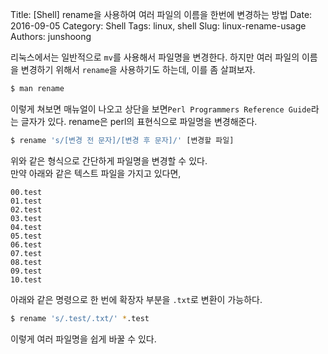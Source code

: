 Title: [Shell] rename을 사용하여 여러 파일의 이름을 한번에 변경하는 방법
Date: 2016-09-05
Category: Shell
Tags: linux, shell
Slug: linux-rename-usage
Authors: junshoong

리눅스에서는 일반적으로 `mv`를 사용해서 파일명을 변경한다. 하지만 여러 파일의 이름을 변경하기 위해서 `rename`을 사용하기도 하는데, 이를 좀 살펴보자.

```bash
$ man rename
```

이렇게 쳐보면 매뉴얼이 나오고 상단을 보면`Perl Programmers Reference Guide`라는 글자가 있다. rename은 perl의 표현식으로 파일명을 변경해준다.

```bash
$ rename 's/[변경 전 문자]/[변경 후 문자]/' [변경할 파일]
```

위와 같은 형식으로 간단하게 파일명을 변경할 수 있다.  
만약 아래와 같은 텍스트 파일을 가지고 있다면,

```
00.test
01.test  
02.test  
03.test  
04.test  
05.test
06.test  
07.test  
08.test  
09.test  
10.test
```

아래와 같은 명령으로 한 번에 확장자 부분을 `.txt`로 변환이 가능하다.

```bash
$ rename 's/.test/.txt/' *.test
```

이렇게 여러 파일명을 쉽게 바꿀 수 있다.
